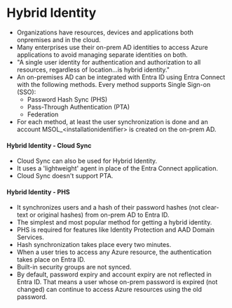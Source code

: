 # Hybrid Identity

* Organizations have resources, devices and applications both onpremises and in the cloud.
* Many enterprises use their on-prem AD identities to access Azure applications to avoid managing separate identities on both.
* "A single user identity for authentication and authorization to all resources, regardless of location…is hybrid identity."
* An on-premises AD can be integrated with Entra ID using Entra Connect with the following methods. Every method supports Single Sign-on (SSO):
  * Password Hash Sync (PHS)
  * Pass-Through Authentication (PTA)
  * Federation
* For each method, at least the user synchronization is done and an account MSOL\_\<installationidentifier> is created on the on-prem AD.

#### Hybrid Identity - Cloud Sync

* Cloud Sync can also be used for Hybrid Identity.
* It uses a 'lightweight' agent in place of the Entra Connect application.
* Cloud Sync doesn't support PTA.

#### Hybrid Identity - PHS

* It synchronizes users and a hash of their password hashes (not clear-text or original hashes) from on-prem AD to Entra ID.
* The simplest and most popular method for getting a hybrid identity.
* PHS is required for features like Identity Protection and AAD Domain Services.
* Hash synchronization takes place every two minutes.
* When a user tries to access any Azure resource, the authentication takes place on Entra ID.
* Built-in security groups are not synced.
* By default, password expiry and account expiry are not reflected in Entra ID. That means a user whose on-prem password is expired (not changed) can continue to access Azure resources using the old password.
